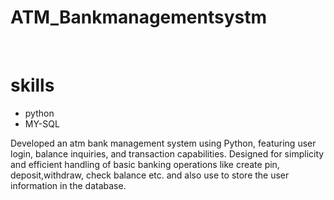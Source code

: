 # ATM_Bankmanagementsystm
<br>
<h1>skills</h1>
<ul>
  <li>
    python
  </li>
  <li>
    MY-SQL
  </li>
</ul>
Developed an atm bank management system using Python, featuring user login, balance inquiries, and transaction capabilities. Designed for simplicity and efficient handling of basic banking operations like create pin, deposit,withdraw, check balance etc. and also use to store the user information in the database.
